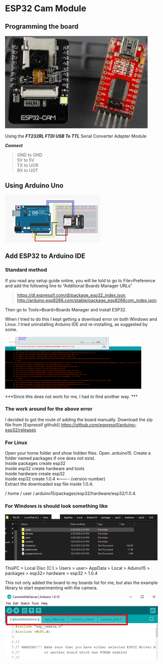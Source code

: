 #  ESP32 Cam Module   

## Programming the board    

![ESP Programmer](./images/esp_programmer.png)


Using the ***FT232RL FTDI USB To TTL*** Serial Converter Adapter Module


***Connect*** 
> GND to GND  
> 5V to 5V   
> TX to UOR   
> RX to UOT   


## Using Arduino Uno   

![Arduino wiring guide](./images/arduino_connection.png)


## Add ESP32 to Arduino IDE    

### Standard method    

If you read any setup guide online, you will be told to go to File>Preference and add the following line to “Additional Boards Manager URLs”    
> https://dl.espressif.com/dl/package_esp32_index.json, http://arduino.esp8266.com/stable/package_esp8266com_index.json

Then go to Tools>Board>Boards Manager and install ESP32.    

When I tried to do this I kept getting a download error on both Windows and Linux. I tried uninstalling Arduino IDE and re-installing, as suggested by some.    

![IDE Error](./images/ide_error.png)


***Since this does not work for me, I had to find another way. ***   

### The work around for the above error    

I decided to got the route of adding the board manually. Download the zip file from [Espressif github]( https://github.com/espressif/arduino-esp32/releases


### For Linux    

Open your home folder and show hidden files. Open .arduino15. Create a folder named packages if one does not exist.    
Inside packages create esp32    
Inside esp32 create hardware and tools    
Inside hardware create esp32     
Inside esp32 create 1.0.4    <---- (version number)    
Extract the downloaded esp file inside 1.0.4.    

/ home / user /.arduino15/packages/esp32/hardware/esp32/1.0.4.    

### For Windows is should look something like    

![Windows File Path](./images/windows_file_path.png)


ThisPC > Local Disc (C:) > Users > user> AppData > Local > Aduino15 > packages > esp32> hardware > esp32 > 1.0.4     

This not only added the board to my boards list for me, but also the example library to start experimenting with the camera.    


![Camera Example](./images/cam_server_example.png)
